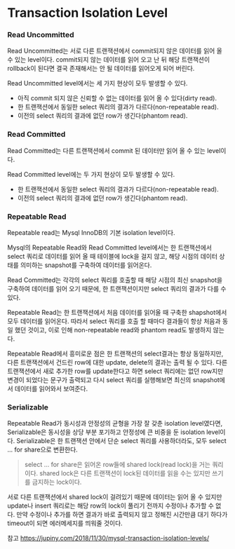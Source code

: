 # Transaction Isolation Level

### Read Uncommitted
Read Uncommitted는 서로 다른 트랜잭션에서 commit되지 않은 데이터를 읽어 올 수 있는 level이다. commit되지 않는 데이터를 읽어 오고 난 뒤 해당 트랜잭션이 rollback이 된다면 결국 존재해서는 안 될 데이터를 읽어오게 되어 버린다.

Read Uncommitted level에서는 세 가지 현상이 모두 발생할 수 있다.
* 아직 commit 되지 않은 신뢰할 수 없는 데이터를 읽어 올 수 있다(dirty read).
* 한 트랜잭션에서 동일한 select 쿼리의 결과가 다르다(non-repeatable read).
* 이전의 select 쿼리의 결과에 없던 row가 생긴다(phantom read).

### Read Committed
Read Committed는 다른 트랜잭션에서 commit 된 데이터만 읽어 올 수 있는 level이다.

Read Committed level에는 두 가지 현상이 모두 발생할 수 있다.
* 한 트랜잭션에서 동일한 select 쿼리의 결과가 다르다(non-repeatable read).
* 이전의 select 쿼리의 결과에 없던 row가 생긴다(phantom read).

### Repeatable Read
Repeatable read는 Mysql InnoDB의 기본 isolation level이다. 

Mysql의 Repeatable Read와 Read Committed level에서는 한 트랜잭션에서 select 쿼리로 데이터를 읽어 올 때 테이블에 lock을 걸지 않고, 해당 시점의 데이터 상태를 의미하는 snapshot를 구축하여 데이터를 읽어온다.

Read Committed는 각각의 select 쿼리를 호출할 때 해당 시점의 최신 snapshot을 구축하여 데이터를 읽어 오기 때문에, 한 트랜잭션이지만 select 쿼리의 결과가 다를 수 있다.

Repeatable Read는 한 트랜잭션에서 처음 데이터를 읽어올 때 구축한 shapshot에서 모두 데이터를 읽어온다. 따라서 select 쿼리를 호출 할 때마다 결과들이 항상 처음과 동일 했던 것이고, 이로 인해 non-repeatable read와 phantom read도 발생하지 않는다.

Repeatable Read에서 흥미로운 점은 한 트랜잭션의 select결과는 항상 동일하지만, 다른 트랜잭션에서 건드린 row에 대한 update, delete의 결과는 출력 될 수 있다. 다른 트랜잭션에서 새로 추가한 row를 update한다고 하면 select 쿼리에는 없던 row지만 변경이 되었다는 문구가 출력되고 다시 select 쿼리를 실행해보면 최신의 snapshot에서 데이터를 읽어와서 보여준다.

### Serializable
Repeatable Read가 동시성과 안정성의 균형을 가장 잘 갖춘 isolation level였다면, Serializable은 동시성을 상당 부분 포기하고 안정성에 큰 비중을 둔 isolation level이다. Serializable은 한 트랜잭션 안에서 단순 select 쿼리를 사용하더라도, 모두 select ... for share으로 변환한다.
> select ... for share은 읽어온 row들에 shared lock(read lock)을 거는 쿼리이다.
> shared lock은 다른 트랜잭션이 lock된 데이터를 읽을 수는 있지만 쓰기를 금지하는 lock이다.

서로 다른 트랜잭션에서 shared lock이 걸려있기 때문에 데이터는 읽어 올 수 있지만 update나 insert 쿼리로는 해당 row의 lock이 풀리기 전까지 수정이나 추가할 수 없다. 만약 수정이나 추가를 하면 결과가 바로 출력되지 않고 정해진 시간만큼 대기 하다가 timeout이 되면 에러메세지를 띄워줄 것이다. 

참고
https://jupiny.com/2018/11/30/mysql-transaction-isolation-levels/
